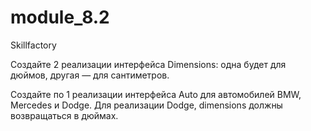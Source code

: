 # module_8.2
Skillfactory

Создайте 2 реализации интерфейса Dimensions: одна будет для дюймов, другая — для сантиметров.

Создайте по 1 реализации интерфейса Auto для автомобилей BMW, Mercedes и Dodge. Для реализации Dodge, dimensions должны возвращаться в дюймах.
